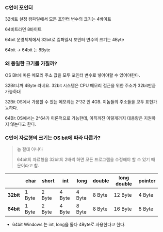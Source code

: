 ### C언어 포인터

32비트 설정 컴파일에서 모든 포인터 변수의 크기는 4바이트

64비트라면 8바이트



64bit 운영체제에서 32bit로 컴파일시 포인터 변수의 크기는 4Byte

64bit -> 64bit 는 8Byte



### 왜 동일한 크기를 가질까?

OS BIt에 따른 메모리 주소 값을 모두 포인터 변수로 넣어야할 수 있어야한다.

32Bit니까 4Byte 라네요. 32bit 시스템은 CPU 메모리 접근을 위한 주소가 32bit만큼 가능하대



32Bit OS에서 가용할 수 있는 메모리는 2^32 인 4GB. 이놈들의 주소들을 모두 표현가능하다.

64Bit OS에서는 2^64가 이론적으로 가능한데, 아직까진 이렇게까지 대용량은 지원하지 않는다고 한다.



### C언어 자료형의 크기는 OS bit에 따라 다른가?

> 놉 절대 아니다
>
> 64bit의 자료형을 32bit의 2배씩 하면 모든 프로그램을 수정해야 할 수 있기 때문이라고 함.

|           | char   | short  | int    | long   | double | long double | pointer |
| --------- | ------ | ------ | ------ | ------ | ------ | ----------- | ------- |
| **32bit** | 1 Byte | 2 Byte | 4 Byte | 4 Byte | 8 Byte | 12 Byte     | 4 Byte  |
| **64bit** | 1 Byte | 2 Byte | 4 Byte | 8 Byte | 8 Byte | 16 Byte     | 8 Byte  |

* 64bit Windows 는 int, long을 둘다 4Byte로 사용한다고 한다.

